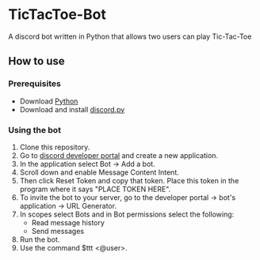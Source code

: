 # TicTacToe-Bot
A discord bot written in Python that allows two users can play Tic-Tac-Toe

## How to use
### Prerequisites
- Download [Python](https://www.python.org/downloads/)
- Download and install [discord.py](https://pypi.org/project/discord.py/)

### Using the bot
1. Clone this repository.
2. Go to [discord developer portal](https://discord.com/developers/applications) and create a new application.
3. In the application select Bot -> Add a bot.
4. Scroll down and enable Message Content Intent.
5. Then click Reset Token and copy that token. Place this token in the program where it says "PLACE TOKEN HERE".
6. To invite the bot to your server, go to the developer portal -> bot's application -> URL Generator.
7. In scopes select Bots and in Bot permissions select the following:
    - Read message history
    - Send messages
8. Run the bot.
9. Use the command $ttt <@user>.
